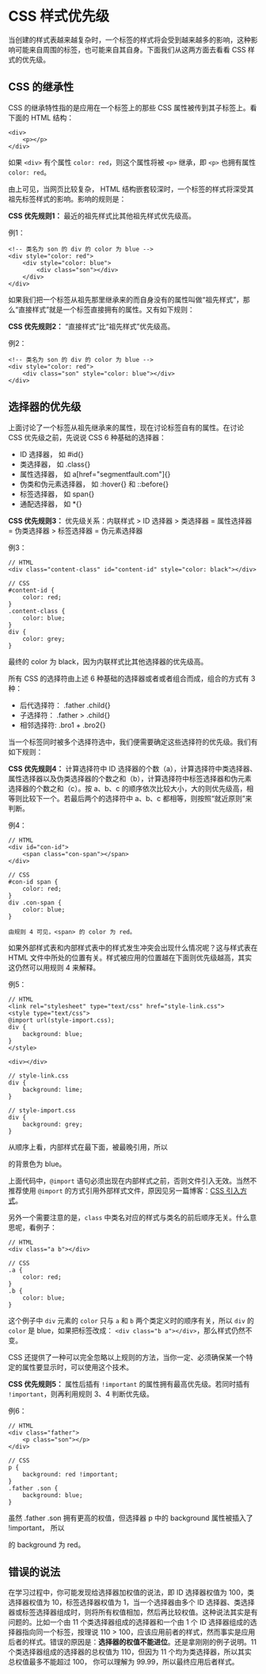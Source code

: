 # CSS 样式优先级

当创建的样式表越来越复杂时，一个标签的样式将会受到越来越多的影响，这种影响可能来自周围的标签，也可能来自其自身。下面我们从这两方面去看看 CSS 样式的优先级。

## CSS 的继承性

CSS 的继承特性指的是应用在一个标签上的那些 CSS 属性被传到其子标签上。看下面的 HTML 结构：

```
<div>
	<p></p>
</div>
```

如果 `<div>` 有个属性 `color: red`，则这个属性将被 `<p>` 继承，即 `<p>` 也拥有属性 `color: red`。

由上可见，当网页比较复杂， HTML 结构嵌套较深时，一个标签的样式将深受其祖先标签样式的影响。影响的规则是：

**CSS 优先规则1：** 最近的祖先样式比其他祖先样式优先级高。

例1：

```
<!-- 类名为 son 的 div 的 color 为 blue -->
<div style="color: red">
	<div style="color: blue">
		<div class="son"></div>
	</div>
</div>
```


如果我们把一个标签从祖先那里继承来的而自身没有的属性叫做“祖先样式”，那么“直接样式”就是一个标签直接拥有的属性。又有如下规则：

**CSS 优先规则2：** “直接样式”比“祖先样式”优先级高。

例2：

```
<!-- 类名为 son 的 div 的 color 为 blue -->
<div style="color: red">
	<div class="son" style="color: blue"></div>
</div>
```

## 选择器的优先级

上面讨论了一个标签从祖先继承来的属性，现在讨论标签自有的属性。在讨论 CSS 优先级之前，先说说 CSS 6 种基础的选择器：

- ID 选择器， 如 #id{}
- 类选择器， 如 .class{}
- 属性选择器， 如 a[href="segmentfault.com"]{}
- 伪类和伪元素选择器， 如 :hover{} 和 ::before{}
- 标签选择器， 如 span{}
- 通配选择器， 如 *{}

**CSS 优先规则3：** 优先级关系：内联样式 > ID 选择器 > 类选择器 = 属性选择器 = 伪类选择器 > 标签选择器 = 伪元素选择器

例3：

```
// HTML
<div class="content-class" id="content-id" style="color: black"></div>

// CSS
#content-id {
	color: red;
}
.content-class {
	color: blue;
}
div {
	color: grey;
}
```

<div> 最终的 color 为 black，因为内联样式比其他选择器的优先级高。

所有 CSS 的选择符由上述 6 种基础的选择器或者或者组合而成，组合的方式有 3 种：

- 后代选择符： .father .child{}
- 子选择符： .father > .child{}
- 相邻选择符: .bro1 + .bro2{}

当一个标签同时被多个选择符选中，我们便需要确定这些选择符的优先级。我们有如下规则：

**CSS 优先规则4：** 计算选择符中 ID 选择器的个数（a），计算选择符中类选择器、属性选择器以及伪类选择器的个数之和（b），计算选择符中标签选择器和伪元素选择器的个数之和（c）。按 a、b、c 的顺序依次比较大小，大的则优先级高，相等则比较下一个。若最后两个的选择符中 a、b、c 都相等，则按照“就近原则”来判断。

例4：

```
// HTML
<div id="con-id">
	<span class="con-span"></span>
</div>

// CSS
#con-id span {
	color: red;
}
div .con-span {
	color: blue;
}
```

	由规则 4 可见，<span> 的 color 为 red。

如果外部样式表和内部样式表中的样式发生冲突会出现什么情况呢？这与样式表在 HTML 文件中所处的位置有关。样式被应用的位置越在下面则优先级越高，其实这仍然可以用规则 4 来解释。

例5：

```
// HTML
<link rel="stylesheet" type="text/css" href="style-link.css">
<style type="text/css">
@import url(style-import.css);
div {
	background: blue;
}
</style>

<div></div>

// style-link.css
div {
	background: lime;
}

// style-import.css
div {
	background: grey;
}
```

从顺序上看，内部样式在最下面，被最晚引用，所以 <div> 的背景色为 blue。

上面代码中，`@import` 语句必须出现在内部样式之前，否则文件引入无效。当然不推荐使用 `@import` 的方式引用外部样式文件，原因见另一篇博客：[CSS 引入方式](http://segmentfault.com/a/1190000003866058)。

另外一个需要注意的是，`class` 中类名对应的样式与类名的前后顺序无关。什么意思呢，看例子：

```
// HTML
<div class="a b"></div>

// CSS
.a {
	color: red;
}
.b {
	color: blue;
}
```

这个例子中 `div` 元素的 `color` 只与 `a` 和 `b` 两个类定义时的顺序有关，所以 `div` 的 `color` 是 blue，如果把标签改成： `<div class="b a"></div>`，那么样式仍然不变。

CSS 还提供了一种可以完全忽略以上规则的方法，当你一定、必须确保某一个特定的属性要显示时，可以使用这个技术。

**CSS 优先规则5：** 属性后插有 `!important` 的属性拥有最高优先级。若同时插有 `!important`，则再利用规则 3、4 判断优先级。

例6：

```
// HTML
<div class="father">
	<p class="son"></p>
</div>

// CSS
p {
	background: red !important;
}
.father .son {
	background: blue;
}
```

虽然 .father .son 拥有更高的权值，但选择器 p 中的 background 属性被插入了 !important，
所以 <p> 的 background 为 red。


## 错误的说法

在学习过程中，你可能发现给选择器加权值的说法，即 ID 选择器权值为 100，类选择器权值为 10，标签选择器权值为 1，当一个选择器由多个 ID 选择器、类选择器或标签选择器组成时，则将所有权值相加，然后再比较权值。这种说法其实是有问题的。比如一个由 11 个类选择器组成的选择器和一个由 1 个 ID 选择器组成的选择器指向同一个标签，按理说 110 > 100，应该应用前者的样式，然而事实是应用后者的样式。错误的原因是：**选择器的权值不能进位**。还是拿刚刚的例子说明。11 个类选择器组成的选择器的总权值为 110，但因为 11 个均为类选择器，所以其实总权值最多不能超过 100， 你可以理解为 99.99，所以最终应用后者样式。
